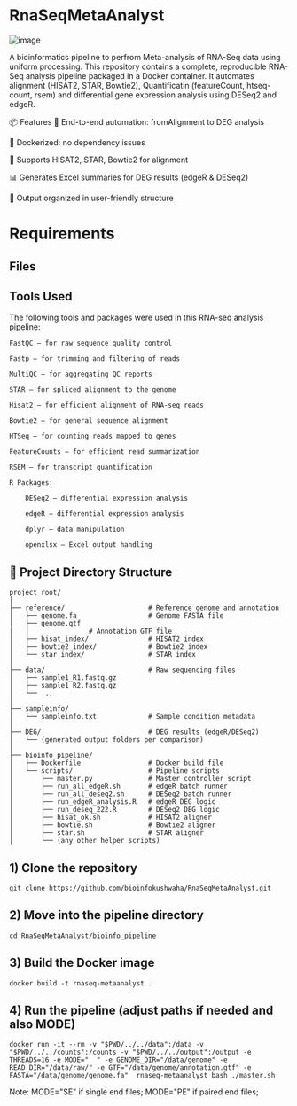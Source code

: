 # RnaSeqMetaAnalyst
![image](https://github.com/user-attachments/assets/3f5cde0a-61b9-4ed2-af77-9ffa789507de)

A bioinformatics pipeline to perfrom Meta-analysis of RNA-Seq data using uniform processing.
This repository contains a complete, reproducible RNA-Seq analysis pipeline packaged in a Docker container. It automates alignment (HISAT2, STAR, Bowtie2), Quantificatin (featureCount, htseq-count, rsem) and differential gene expression analysis using DESeq2 and edgeR.

📦 Features
🔁 End-to-end automation: fromAlignment to DEG analysis

🐳 Dockerized: no dependency issues

🧬 Supports HISAT2, STAR, Bowtie2 for alignment

📊 Generates Excel summaries for DEG results (edgeR & DESeq2)

📁 Output organized in user-friendly structure


# Requirements
## Files

## Tools Used
The following tools and packages were used in this RNA-seq analysis pipeline:

    FastQC – for raw sequence quality control

    Fastp – for trimming and filtering of reads

    MultiQC – for aggregating QC reports

    STAR – for spliced alignment to the genome

    Hisat2 – for efficient alignment of RNA-seq reads

    Bowtie2 – for general sequence alignment

    HTSeq – for counting reads mapped to genes

    FeatureCounts – for efficient read summarization

    RSEM – for transcript quantification

    R Packages:

        DESeq2 – differential expression analysis

        edgeR – differential expression analysis

        dplyr – data manipulation

        openxlsx – Excel output handling
## 📁 Project Directory Structure

```
project_root/
│
├── reference/                     # Reference genome and annotation
│   ├── genome.fa                  # Genome FASTA file
│   ├── genome.gtf
|   |               # Annotation GTF file
│   ├── hisat_index/               # HISAT2 index
│   ├── bowtie2_index/             # Bowtie2 index
│   └── star_index/                # STAR index
│
├── data/                          # Raw sequencing files
│   ├── sample1_R1.fastq.gz
│   ├── sample1_R2.fastq.gz
│   └── ...
│
├── sampleinfo/
│   └── sampleinfo.txt             # Sample condition metadata
│
├── DEG/                           # DEG results (edgeR/DESeq2)
│   └── (generated output folders per comparison)
│
├── bioinfo_pipeline/
│   ├── Dockerfile                 # Docker build file
│   └── scripts/                   # Pipeline scripts
│       ├── master.py              # Master controller script
│       ├── run_all_edgeR.sh       # edgeR batch runner
│       ├── run_all_deseq2.sh      # DESeq2 batch runner
│       ├── run_edgeR_analysis.R   # edgeR DEG logic
│       ├── run_deseq_222.R        # DESeq2 DEG logic
│       ├── hisat_ok.sh            # HISAT2 aligner
│       ├── bowtie.sh              # Bowtie2 aligner
│       ├── star.sh                # STAR aligner
│       └── (any other helper scripts)
```

   ## 1) Clone the repository
```
git clone https://github.com/bioinfokushwaha/RnaSeqMetaAnalyst.git
```

## 2) Move into the pipeline directory
```
cd RnaSeqMetaAnalyst/bioinfo_pipeline
```

## 3) Build the Docker image
```
docker build -t rnaseq-metaanalyst .
```

## 4) Run the pipeline (adjust paths if needed and also MODE)
```
docker run -it --rm -v "$PWD/../../data":/data -v "$PWD/../../counts":/counts -v "$PWD/../../output":/output -e THREADS=16 -e MODE="  " -e GENOME_DIR="/data/genome" -e READ_DIR="/data/raw/" -e GTF="/data/genome/annotation.gtf" -e FASTA="/data/genome/genome.fa"  rnaseq-metaanalyst bash ./master.sh

```
Note: MODE="SE" if single end files; MODE="PE" if paired end files;
